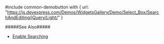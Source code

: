 #include common-demobutton with {
    url: "https://js.devexpress.com/Demos/WidgetsGallery/Demo/Select_Box/SearchAndEditing/jQuery/Light/"
}

#####See Also#####
- [Enable Searching](/concepts/05%20Widgets/SelectBox/10%20Enable%20Searching.md '/Documentation/Guide/Widgets/SelectBox/Enable_Searching/')